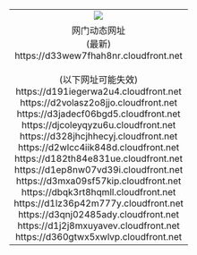 ﻿<table>
  <tr></tr>
  <tr><td colspan=2 align=center><img src="https://d33wew7fhah8nr.cloudfront.net/Up/oGate.jpg" /></td></tr>
  <tr><td colspan=2 align=center>网门动态网址<br/>(最新)
<br>https://d33wew7fhah8nr.cloudfront.net
<br/><br/>(以下网址可能失效)
<br>https://d191iegerwa2u4.cloudfront.net
<br>https://d2volasz2o8jjo.cloudfront.net
<br>https://d3jadecf06bgd5.cloudfront.net
<br>https://djcoleyqyzu6u.cloudfront.net
<br>https://d328jhcjhhecyj.cloudfront.net
<br>https://d2wlcc4iik848d.cloudfront.net
<br>https://d182th84e831ue.cloudfront.net
<br>https://d1ep8nw07vd39i.cloudfront.net
<br>https://d3mxa09sf57kip.cloudfront.net
<br>https://dbqk3rt8hqmll.cloudfront.net
<br>https://d1lz36p42m777y.cloudfront.net
<br>https://d3qnj02485ady.cloudfront.net
<br>https://d1j2j8mxuyavev.cloudfront.net
<br>https://d360gtwx5xwlvp.cloudfront.net
    </td>
  </tr>
</table>
